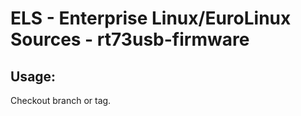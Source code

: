 # ELS - Enterprise Linux/EuroLinux Sources - rt73usb-firmware
 
## Usage:
  Checkout branch or tag.

